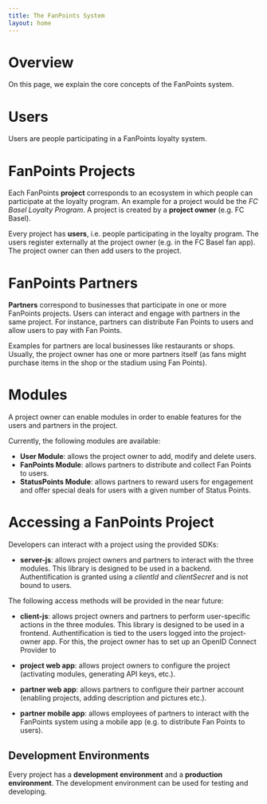 ```yaml
---
title: The FanPoints System
layout: home
---
```


# Overview

On this page, we explain the core concepts of the FanPoints system.

# Users

Users are people participating in a FanPoints loyalty system.

# FanPoints Projects

Each FanPoints **project** corresponds to an ecosystem in which people can participate at the loyalty program. An example for a project would be the *FC Basel Loyalty Program*. A project is created by a **project owner** (e.g. FC Basel).

Every project has **users**, i.e. people participating in the loyalty program. The users register externally at the project owner (e.g. in the FC Basel fan app). The project owner can then add users to the project.

# FanPoints Partners

**Partners** correspond to businesses that participate in one or more FanPoints projects. Users can interact and engage with partners in the same project. For instance, partners can distribute Fan Points to users and allow users to pay with Fan Points.

Examples for partners are local businesses like restaurants or shops. Usually, the project owner has one or more partners itself (as fans might purchase items in the shop or the stadium using Fan Points).

# Modules

A project owner can enable modules in order to enable features for the users and partners in the project.

Currently, the following modules are available:

- **User Module**: allows the project owner to add, modify and delete users.
- **FanPoints Module**: allows partners to distribute and collect Fan Points to users.
- **StatusPoints Module**: allows partners to reward users for engagement and offer special deals for users with a given number of Status Points.

# Accessing a FanPoints Project 

Developers can interact with a project using the provided SDKs:

- **server-js**: allows project owners and partners to interact with the three modules. This library is designed to be used in a backend. Authentification is granted using a *clientId* and *clientSecret* and is not bound to users.

The following access methods will be provided in the near future:

- **client-js**: allows project owners and partners to perform user-specific actions in the three modules. This library is designed to be used in a frontend. Authentification is tied to the users logged into the project-owner app. For this, the project owner has to set up an OpenID Connect Provider to 

- **project web app**: allows project owners to configure the project (activating modules, generating API keys, etc.).

- **partner web app**: allows partners to configure their partner account (enabling projects, adding description and pictures etc.).

- **partner mobile app**: allows employees of partners to interact with the FanPoints system using a mobile app (e.g. to distribute Fan Points to users).

## Development Environments

Every project has a **development environment** and a **production environment**. The development environment can be used for testing and developing.